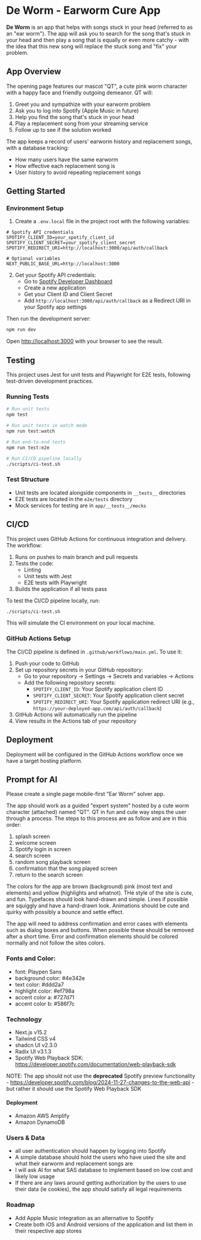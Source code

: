 # De Worm - Earworm Cure App

**De Worm** is an app that helps with songs stuck in your head (referred to as an "ear worm"). The app will ask you to search for the song that's stuck in your head and then play a song that is equally or even more catchy - with the idea that this new song will replace the stuck song and "fix" your problem.

## App Overview

The opening page features our mascot "QT", a cute pink worm character with a happy face and friendly outgoing demeanor. QT will:

1. Greet you and sympathize with your earworm problem
2. Ask you to log into Spotify (Apple Music in future)
3. Help you find the song that's stuck in your head
4. Play a replacement song from your streaming service
5. Follow up to see if the solution worked

The app keeps a record of users' earworm history and replacement songs, with a database tracking:

- How many users have the same earworm
- How effective each replacement song is
- User history to avoid repeating replacement songs

## Getting Started

### Environment Setup

1. Create a `.env.local` file in the project root with the following variables:

```
# Spotify API credentials
SPOTIFY_CLIENT_ID=your_spotify_client_id
SPOTIFY_CLIENT_SECRET=your_spotify_client_secret
SPOTIFY_REDIRECT_URI=http://localhost:3000/api/auth/callback

# Optional variables
NEXT_PUBLIC_BASE_URL=http://localhost:3000
```

2. Get your Spotify API credentials:
   - Go to [Spotify Developer Dashboard](https://developer.spotify.com/dashboard/)
   - Create a new application
   - Get your Client ID and Client Secret
   - Add `http://localhost:3000/api/auth/callback` as a Redirect URI in your Spotify app settings

Then run the development server:

```bash
npm run dev
```

Open [http://localhost:3000](http://localhost:3000) with your browser to see the result.

## Testing

This project uses Jest for unit tests and Playwright for E2E tests, following test-driven development practices.

### Running Tests

```bash
# Run unit tests
npm test

# Run unit tests in watch mode
npm run test:watch

# Run end-to-end tests
npm run test:e2e

# Run CI/CD pipeline locally
./scripts/ci-test.sh
```

### Test Structure

- Unit tests are located alongside components in `__tests__` directories
- E2E tests are located in the `e2e/tests` directory
- Mock services for testing are in `app/__tests__/mocks`

## CI/CD

This project uses GitHub Actions for continuous integration and delivery. The workflow:

1. Runs on pushes to main branch and pull requests
2. Tests the code:
   - Linting
   - Unit tests with Jest
   - E2E tests with Playwright
3. Builds the application if all tests pass

To test the CI/CD pipeline locally, run:

```bash
./scripts/ci-test.sh
```

This will simulate the CI environment on your local machine.

### GitHub Actions Setup

The CI/CD pipeline is defined in `.github/workflows/main.yml`. To use it:

1. Push your code to GitHub
2. Set up repository secrets in your GitHub repository:
   - Go to your repository → Settings → Secrets and variables → Actions
   - Add the following repository secrets:
     - `SPOTIFY_CLIENT_ID`: Your Spotify application client ID
     - `SPOTIFY_CLIENT_SECRET`: Your Spotify application client secret
     - `SPOTIFY_REDIRECT_URI`: Your Spotify application redirect URI (e.g., `https://your-deployed-app.com/api/auth/callback`)
3. GitHub Actions will automatically run the pipeline
4. View results in the Actions tab of your repository

## Deployment

Deployment will be configured in the GitHub Actions workflow once we have a target hosting platform.

## Prompt for AI

Please create a single page mobile-first "Ear Worm" solver app.

The app should work as a guided "expert system" hosted by a cute worm character (attached) named "QT". QT in fun and cute way steps the user through a process. The steps to this process are as follow and are in this order:

1. splash screen
2. welcome screen
3. Spotify login in screen
4. search screen
5. random song playback screen
6. confirmation that the song played screen
7. return to the search screen

The colors for the app are brown (background) pink (most text and elements) and yellow (highlights and whatnot). THe style of the site is cute, and fun. Typefaces should look hand-drawn and simple. Lines if possible are squiggly and have a hand-drawn look. Animations should be cute and quirky with possibly a bounce and settle effect.

The app will need to address confirmation and error cases with elements such as dialog boxes and buttons. When possible these should be removed after a short time. Error and confirmation elements should be colored normally and not follow the sites colors.

### Fonts and Color:

- font: Playpen Sans
- background color: #4e342e
- text color: #ddd2a7
- highlight color: #ef798a
- accent color a: #727d71
- accent color b: #586f7c

### Technology

- Next.js v15.2
- Tailwind CSS v4
- shadcn UI v2.3.0
- Radix UI v3.1.3
- Spotify Web Playback SDK: https://developer.spotify.com/documentation/web-playback-sdk

NOTE: The app should not use the **deprecated** Spotify preview functionality - https://developer.spotify.com/blog/2024-11-27-changes-to-the-web-api - but rather it should use the Spotify Web Playback SDK

#### Deployment

- Amazon AWS Amplify
- Amazon DynamoDB

### Users & Data

- all user authentication should happen by logging into Spotify
- A simple database should hold the users who have used the site and what their earworm and replacement songs are
- I will ask AI for what SAS database to implement based on low cost and likely low usage
- If there are any laws around getting authorization by the users to use their data (ie cookies), the app should satisfy all legal requirements

### Roadmap

- Add Apple Music integration as an alternative to Spotify
- Create both iOS and Android versions of the application and list them in their respective app stores
